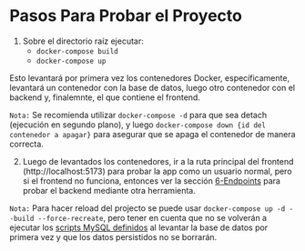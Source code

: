 # Pasos Para Probar el Proyecto

1. Sobre el directorio raíz ejecutar:
   - `docker-compose build`
   - `docker-compose up`

Esto levantará por primera vez los contenedores Docker, específicamente, levantará un contenedor con la base de datos, luego otro contenedor con el backend y, finalemnte, el que contiene el frontend.

`Nota:` Se recomienda utilizar `docker-compose -d` para que sea detach (ejecución en segundo plano), y luego `docker-compose down {id del contenedor a apagar}` para asegurar que se apaga el contenedor de manera correcta.

2. Luego de levantados los contenedores, ir a la ruta principal del frontend (http://localhost:5173) para probar la app como un usuario normal, pero si el frontend no funciona, entonces ver la sección [6-Endpoints](./6-Endpoints.md) para probar el backend mediante otra herramienta.

`Nota:` Para hacer reload del projecto se puede usar `docker-compose up -d --build --force-recreate`, pero tener en cuenta que no se volverán a ejecutar los [scripts MySQL definidos](../scripts/) al levantar la base de datos por primera vez y que los datos persistidos no se borrarán.